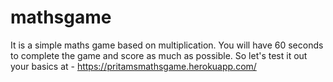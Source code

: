 # mathsgame
It is a simple maths game based on multiplication. You will have 60 seconds to complete the game and score as much as possible.  So let's test it out your basics at - https://pritamsmathsgame.herokuapp.com/
